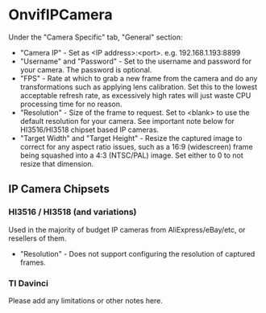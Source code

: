# OnvifIPCamera

Under the "Camera Specific" tab, "General" section:
- "Camera IP" - Set as &lt;IP address&gt;:&lt;port&gt;. e.g. 192.168.1.193:8899
- "Username" and "Password" - Set to the username and password for your camera. The password is optional.
- "FPS" - Rate at which to grab a new frame from the camera and do any transformations such as applying lens calibration. Set this to the lowest acceptable refresh rate, as excessively high rates will just waste CPU processing time for no reason.
- "Resolution" - Size of the frame to request. Set to &lt;blank&gt; to use the default resolution for your camera. See important note below for HI3516/HI3518 chipset based IP cameras.
- "Target Width" and "Target Height" - Resize the captured image to correct for any aspect ratio issues, such as a 16:9 (widescreen) frame being squashed into a 4:3 (NTSC/PAL) image. Set either to 0 to not resize that dimension.

## IP Camera Chipsets

### HI3516 / HI3518 (and variations)

Used in the majority of budget IP cameras from AliExpress/eBay/etc, or resellers of them.
- "Resolution" - Does not support configuring the resolution of captured frames.

### TI Davinci

Please add any limitations or other notes here.